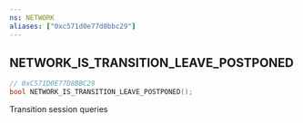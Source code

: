 ```yaml
---
ns: NETWORK
aliases: ["0xc571d0e77d8bbc29"]
---
```

## NETWORK_IS_TRANSITION_LEAVE_POSTPONED

```c
// 0xC571D0E77D8BBC29
bool NETWORK_IS_TRANSITION_LEAVE_POSTPONED();
```

Transition session queries

